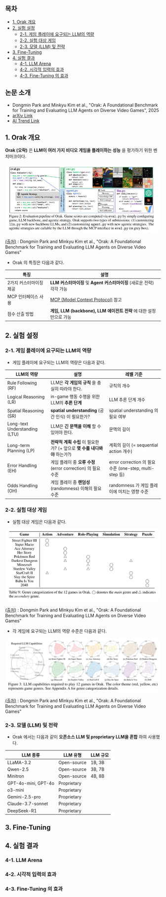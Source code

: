 ## 목차

* [1. Orak 개요](#1-orak-개요)
* [2. 실험 설정](#2-실험-설정)
  * [2-1. 게임 플레이에 요구되는 LLM의 역량](#2-1-게임-플레이에-요구되는-llm의-역량)
  * [2-2. 실험 대상 게임](#2-2-실험-대상-게임)
  * [2-3. 모델 (LLM) 및 전략](#2-3-모델-llm-및-전략)
* [3. Fine-Tuning](#3-fine-tuning)
* [4. 실험 결과](#4-실험-결과)
  * [4-1. LLM Arena](#4-1-llm-arena)
  * [4-2. 시각적 입력의 효과](#4-2-시각적-입력의-효과)
  * [4-3. Fine-Tuning 의 효과](#4-3-fine-tuning-의-효과)

## 논문 소개

* Dongmin Park and Minkyu Kim et al., "Orak: A Foundational Benchmark for Training and Evaluating LLM Agents on Diverse Video Games", 2025
* [arXiv Link](https://arxiv.org/pdf/2506.03610)
* [AI Trend Link](../../AI%20Trend/AI_TREND_Jun_2025.md#20250616-월)

## 1. Orak 개요

**Orak (오락)** 은 **LLM이 여러 가지 비디오 게임을 플레이하는 성능** 을 평가하기 위한 벤치마크이다.

![image](../images/Orak_1.PNG)

[(출처)](https://arxiv.org/pdf/2506.03610) : Dongmin Park and Minkyu Kim et al., "Orak: A Foundational Benchmark for Training and Evaluating LLM Agents on Diverse Video Games"

* Orak 의 특징은 다음과 같다.

| 특징            | 설명                                                                                                     |
|---------------|--------------------------------------------------------------------------------------------------------|
| 2가지 커스터마이징 제공 | **LLM 커스터마이징** 및 **Agent 커스터마이징** (새로운 전략) 각각 가능                                                       |
| MCP 인터페이스 사용  | [MCP (Model Context Protocol)](../../AI%20Basics/LLM%20Basics/LLM_기초_MCP_Model_Context_Protocol.md) 참고 |
| 점수 산출 방법      | **게임, LLM (backbone), LLM 에이전트 전략** 에 대한 설정만으로 가능                                                      |

## 2. 실험 설정

### 2-1. 게임 플레이에 요구되는 LLM의 역량

* 게임 플레이에 요구되는 LLM의 역량은 다음과 같다.

| LLM의 역량                       | 설명                                               | 레벨 기준                                             |
|-------------------------------|--------------------------------------------------|---------------------------------------------------|
| Rule Following (RF)           | LLM은 **각 게임의 규칙** 을 충실히 따라야 한다.                  | 규칙의 개수                                            |
| Logical Reasoning (LR)        | in-game 행동 수행을 위한 LLM의 **추론 단계**                 | LLM 추론 단계 개수                                      |
| Spatial Reasoning (SR)        | **spatial understanding** (공간 인식) 이 필요한가?        | spatial understanding 의 필요 여부                     |
| Long-text Understanding (LTU) | LLM은 **긴 문맥을 이해** 할 수 있어야 한다.                    | 문맥의 길이                                            |
| Long-term Planning (LP)       | **전략적 계획 수립** 이 필요한가? (+ 앞으로 **몇 수를 내다봐야** 하는가?) | 계획의 길이 (= sequential action 개수)                   |
| Error Handling (EH)           | 게임 플레이 중 **오류 수정** (error correction) 의 필요 수준    | error correction 의 필요 수준 (one-step, multi-step 등) |
| Odds Handling (OH)            | 게임 플레이 중 **랜덤성** (randomness) 이해의 필요 수준          | randomness 가 게임 플레이에 미치는 영향 수준                    |

### 2-2. 실험 대상 게임

* 실험 대상 게임은 다음과 같다.

![image](../images/Orak_2.PNG)

[(출처)](https://arxiv.org/pdf/2506.03610) : Dongmin Park and Minkyu Kim et al., "Orak: A Foundational Benchmark for Training and Evaluating LLM Agents on Diverse Video Games"

* 각 게임에 요구되는 LLM의 역량 수준은 다음과 같다.

![image](../images/Orak_3.PNG)

[(출처)](https://arxiv.org/pdf/2506.03610) : Dongmin Park and Minkyu Kim et al., "Orak: A Foundational Benchmark for Training and Evaluating LLM Agents on Diverse Video Games"

### 2-3. 모델 (LLM) 및 전략

* Orak 에서는 다음과 같이 **오픈소스 LLM 및 proprietary LLM을 혼합** 하여 사용했다.

| LLM 종류              | LLM 유형      | LLM 규모 |
|---------------------|-------------|--------|
| LLaMA-3.2           | Open-source | 1B, 3B |
| Qwen-2.5            | Open-source | 3B, 7B |
| Minitron            | Open-source | 4B, 8B |
| GPT-4o-mini, GPT-4o | Proprietary |        |
| o3-mini             | Proprietary |        |
| Gemini-2.5-pro      | Proprietary |        |
| Claude-3.7-sonnet   | Proprietary |        |
| DeepSeek-R1         | Proprietary |        |

## 3. Fine-Tuning

## 4. 실험 결과

### 4-1. LLM Arena

### 4-2. 시각적 입력의 효과

### 4-3. Fine-Tuning 의 효과